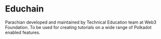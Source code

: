 # Educhain

Parachian developed and maintained by Technical Education team at Web3 Foundation. To be used for creating
tutorials on a wide range of Polkadot enabled features.
